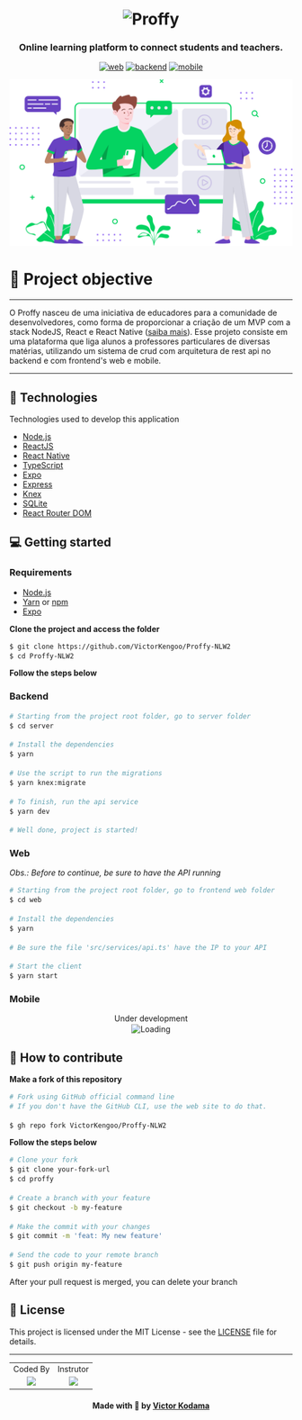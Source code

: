 <!-- VARS -->

[logo-url]: https://camo.githubusercontent.com/74c8681f6d4521903b63e79173a72f0b849243be/68747470733a2f2f692e696d6775722e636f6d2f73356c546465502e706e67
[web-badge]: https://img.shields.io/badge/WEB-6842C2?logo=typescript&logoColor=47248F&label=Proffy&labelColor=6842C2&style=for-the-badge
[backend-badge]: https://img.shields.io/badge/BACKEND-04D361?logo=Node.js&logoColor=03A14A&label=Proffy&labelColor=04D361&style=for-the-badge
[mobile-badge]: https://img.shields.io/badge/MOBILE-494949?logo=react&logoColor=161616&label=Proffy&labelColor=494949&style=for-the-badge

<!-- VARS -->

<div align="center">

# ![Proffy][logo-url]

### Online learning platform to connect students and teachers.

[![web][web-badge]](web)
[![backend][backend-badge]](server)
[![mobile][mobile-badge]](mobile)

![](.github/imgs/landing.svg)

</div>

# 🌱 Project objective
---

O Proffy nasceu de uma iniciativa de educadores para a comunidade de desenvolvedores, como forma de proporcionar a criação de um MVP com a stack NodeJS, React e React Native ([saiba mais](https://nextlevelweek.com/)). Esse projeto consiste em uma plataforma que liga alunos a professores particulares de diversas matérias, utilizando um sistema de crud com arquitetura de rest api no backend e com frontend's web e mobile.

---

## 🚀 Technologies

Technologies used to develop this application

- [Node.js](https://nodejs.org/en/)
- [ReactJS](https://reactjs.org/)
- [React Native](https://reactnative.dev/)
- [TypeScript](https://www.typescriptlang.org/)
- [Expo](https://expo.io/)
- [Express](https://expressjs.com/pt-br/)
- [Knex](http://knexjs.org/)
- [SQLite](https://www.sqlite.org/)
- [React Router DOM](https://reacttraining.com/react-router/)
<!-- - [React Navigation](https://reactnavigation.org/) -->
<!-- - [React Icons](https://react-icons.netlify.com/#/) -->

## 💻 Getting started

### Requirements

- [Node.js](https://nodejs.org/en/)
- [Yarn](https://classic.yarnpkg.com/) or [npm](https://www.npmjs.com/)
- [Expo](https://expo.io/)

**Clone the project and access the folder**

```bash
$ git clone https://github.com/VictorKengoo/Proffy-NLW2
$ cd Proffy-NLW2
```

**Follow the steps below**

### Backend

```bash
# Starting from the project root folder, go to server folder
$ cd server

# Install the dependencies
$ yarn

# Use the script to run the migrations
$ yarn knex:migrate

# To finish, run the api service
$ yarn dev

# Well done, project is started!
```

### Web

_Obs.: Before to continue, be sure to have the API running_

```bash
# Starting from the project root folder, go to frontend web folder
$ cd web

# Install the dependencies
$ yarn

# Be sure the file 'src/services/api.ts' have the IP to your API

# Start the client
$ yarn start
```

### Mobile

<!-- _Obs.: Before to continue, be sure to have the API running_

```bash
# Starting from the project root folder, go to mobile folder
$ cd mobile

# Install the dependencies
$ yarn

# Be sure the file 'src/services/api.ts' have the IP to your API

# Start the expo service and scan the QR code with Expo Client
$ yarn start
``` -->

<p align="center">
  Under development<br />
  <img src="https://i.pinimg.com/originals/ae/51/e1/ae51e1395e87cc72c6021df5445cc5f8.gif" alt="Loading" align="center" height="300">
</p>

## 🤔 How to contribute

**Make a fork of this repository**

```bash
# Fork using GitHub official command line
# If you don't have the GitHub CLI, use the web site to do that.

$ gh repo fork VictorKengoo/Proffy-NLW2
```

**Follow the steps below**

```bash
# Clone your fork
$ git clone your-fork-url 
$ cd proffy

# Create a branch with your feature
$ git checkout -b my-feature

# Make the commit with your changes
$ git commit -m 'feat: My new feature'

# Send the code to your remote branch
$ git push origin my-feature
```

After your pull request is merged, you can delete your branch

## 📝 License

This project is licensed under the MIT License - see the [LICENSE](LICENSE) file for details.

---


<div align="center">

<table>
  <tr align="center">
    <td>Coded By</td><td>Instrutor</td>
  </tr>
  <tr align="center">
    <td>
      <a href="https://github.com/VictorKengoo">
        <img src="https://avatars2.githubusercontent.com/u/55894232?s=460&u=988d76189e00f291454c792d105a7147b0b23ee7&v=4" width 
        ="100" />
      </a>
    </td>
    <td>
      <a href="https://github.com/diego3g">
        <img src="https://avatars2.githubusercontent.com/u/2254731?v=4" width 
        ="100" />
      </a>
    </td>
  </tr>
</table>

</div>

<h4 align=center>Made with 💜 by <a href="https://www.linkedin.com/in/victor-kodama-257496160">Victor Kodama</a></h4>

